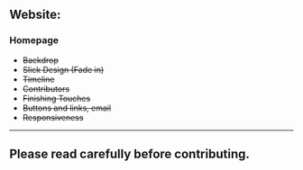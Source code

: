 ## Website:
### Homepage
* ~~Backdrop~~
* ~~Slick Design (Fade in)~~
* ~~Timeline~~
* ~~Contributors~~
* ~~Finishing Touches~~
* ~~Buttons and links, email~~
* ~~Responsiveness~~
***
## Please read carefully before contributing.

